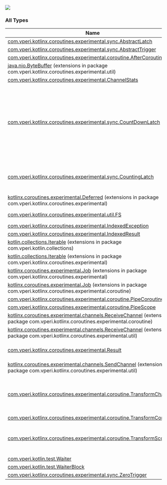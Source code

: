 

[![](https://jitpack.io/v/com.vperi/kotlin-coroutines-lib.svg)](https://jitpack.io/#com.vperi/kotlin-coroutines-lib)

### All Types

| Name | Summary |
|---|---|
| [com.vperi.kotlinx.coroutines.experimental.sync.AbstractLatch](../com.vperi.kotlinx.coroutines.experimental.sync/-abstract-latch/index.md) |  |
| [com.vperi.kotlinx.coroutines.experimental.sync.AbstractTrigger](../com.vperi.kotlinx.coroutines.experimental.sync/-abstract-trigger/index.md) |  |
| [com.vperi.kotlinx.coroutines.experimental.coroutine.AfterCoroutine](../com.vperi.kotlinx.coroutines.experimental.coroutine/-after-coroutine/index.md) |  |
| [java.nio.ByteBuffer](../com.vperi.kotlinx.coroutines.experimental.util/java.nio.-byte-buffer/index.md) (extensions in package com.vperi.kotlinx.coroutines.experimental.util) |  |
| [com.vperi.kotlinx.coroutines.experimental.ChannelStats](../com.vperi.kotlinx.coroutines.experimental/-channel-stats/index.md) |  |
| [com.vperi.kotlinx.coroutines.experimental.sync.CountDownLatch](../com.vperi.kotlinx.coroutines.experimental.sync/-count-down-latch/index.md) | A synchronization aid that allows one or more coroutines to wait without blocking until a set of operations being performed in other coroutines complete. |
| [com.vperi.kotlinx.coroutines.experimental.sync.CountingLatch](../com.vperi.kotlinx.coroutines.experimental.sync/-counting-latch/index.md) | Like a [CountDownLatch](../com.vperi.kotlinx.coroutines.experimental.sync/-count-down-latch/index.md) but the count can be increased via [countUp](../com.vperi.kotlinx.coroutines.experimental.sync/-counting-latch/count-up.md) |
| [kotlinx.coroutines.experimental.Deferred](../com.vperi.kotlinx.coroutines.experimental/kotlinx.coroutines.experimental.-deferred/index.md) (extensions in package com.vperi.kotlinx.coroutines.experimental) |  |
| [com.vperi.kotlinx.coroutines.experimental.util.FS](../com.vperi.kotlinx.coroutines.experimental.util/-f-s/index.md) | Filesystem Helpers |
| [com.vperi.kotlinx.coroutines.experimental.IndexedException](../com.vperi.kotlinx.coroutines.experimental/-indexed-exception/index.md) |  |
| [com.vperi.kotlinx.coroutines.experimental.IndexedResult](../com.vperi.kotlinx.coroutines.experimental/-indexed-result/index.md) |  |
| [kotlin.collections.Iterable](../com.vperi.kotlin.collections/kotlin.collections.-iterable/index.md) (extensions in package com.vperi.kotlin.collections) |  |
| [kotlin.collections.Iterable](../com.vperi.kotlinx.coroutines.experimental/kotlin.collections.-iterable/index.md) (extensions in package com.vperi.kotlinx.coroutines.experimental) |  |
| [kotlinx.coroutines.experimental.Job](../com.vperi.kotlinx.coroutines.experimental/kotlinx.coroutines.experimental.-job/index.md) (extensions in package com.vperi.kotlinx.coroutines.experimental) |  |
| [kotlinx.coroutines.experimental.Job](../com.vperi.kotlinx.coroutines.experimental.coroutine/kotlinx.coroutines.experimental.-job/index.md) (extensions in package com.vperi.kotlinx.coroutines.experimental.coroutine) |  |
| [com.vperi.kotlinx.coroutines.experimental.coroutine.PipeCoroutine](../com.vperi.kotlinx.coroutines.experimental.coroutine/-pipe-coroutine/index.md) |  |
| [com.vperi.kotlinx.coroutines.experimental.coroutine.PipeScope](../com.vperi.kotlinx.coroutines.experimental.coroutine/-pipe-scope/index.md) |  |
| [kotlinx.coroutines.experimental.channels.ReceiveChannel](../com.vperi.kotlinx.coroutines.experimental.coroutine/kotlinx.coroutines.experimental.channels.-receive-channel/index.md) (extensions in package com.vperi.kotlinx.coroutines.experimental.coroutine) |  |
| [kotlinx.coroutines.experimental.channels.ReceiveChannel](../com.vperi.kotlinx.coroutines.experimental.util/kotlinx.coroutines.experimental.channels.-receive-channel/index.md) (extensions in package com.vperi.kotlinx.coroutines.experimental.util) |  |
| [com.vperi.kotlinx.coroutines.experimental.Result](../com.vperi.kotlinx.coroutines.experimental/-result/index.md) | Represents the result of a Job/Deferred |
| [kotlinx.coroutines.experimental.channels.SendChannel](../com.vperi.kotlinx.coroutines.experimental.util/kotlinx.coroutines.experimental.channels.-send-channel/index.md) (extensions in package com.vperi.kotlinx.coroutines.experimental.util) |  |
| [com.vperi.kotlinx.coroutines.experimental.coroutine.TransformChannel](../com.vperi.kotlinx.coroutines.experimental.coroutine/-transform-channel.md) | External interface to a transform channel as seen by users of the channel. |
| [com.vperi.kotlinx.coroutines.experimental.coroutine.TransformCoroutine](../com.vperi.kotlinx.coroutines.experimental.coroutine/-transform-coroutine/index.md) |  |
| [com.vperi.kotlinx.coroutines.experimental.coroutine.TransformScope](../com.vperi.kotlinx.coroutines.experimental.coroutine/-transform-scope/index.md) | Internal interface to a transform channel as seen by the transform function. |
| [com.vperi.kotlin.test.Waiter](../com.vperi.kotlin.test/-waiter/index.md) |  |
| [com.vperi.kotlin.test.WaiterBlock](../com.vperi.kotlin.test/-waiter-block.md) |  |
| [com.vperi.kotlinx.coroutines.experimental.sync.ZeroTrigger](../com.vperi.kotlinx.coroutines.experimental.sync/-zero-trigger/index.md) |  |
